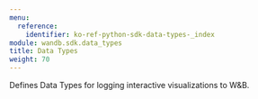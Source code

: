 ```yaml
---
menu:
  reference:
    identifier: ko-ref-python-sdk-data-types-_index
module: wandb.sdk.data_types
title: Data Types
weight: 70
---
```


Defines Data Types for logging interactive visualizations to W&B.